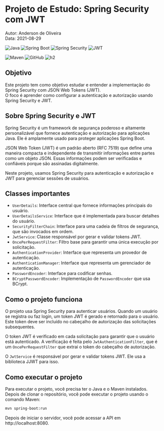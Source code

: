 # Projeto de Estudo: Spring Security com JWT

Autor: Anderson de Oliveira \
Data: 2021-08-29

![Java](https://img.shields.io/badge/java-%23ED8B00.svg?style=for-the-badge&logo=openjdk&logoColor=white)
![Spring Boot](https://img.shields.io/badge/Spring_Boot-%236DB33F.svg?style=for-the-badge&logo=spring&logoColor=white)
![Spring Security](https://img.shields.io/badge/Spring_Security-%236DB33F.svg?style=for-the-badge&logo=spring&logoColor=white)
![JWT](https://img.shields.io/badge/JWT-%23000000.svg?style=for-the-badge&logo=JSON+web+tokens&logoColor=white)

![Maven](https://img.shields.io/badge/Maven-%23C71A36.svg?style=for-the-badge&logo=apache+maven&logoColor=white)
![GitHub](https://img.shields.io/badge/GitHub-%23181717.svg?style=for-the-badge&logo=github&logoColor=white)
![h2](https://img.shields.io/badge/h2-%23FF5733.svg?style=for-the-badge&logo=h2&logoColor=white)

## Objetivo
Este projeto tem como objetivo estudar e entender a implementação do Spring Security com JSON Web Tokens (JWT). \
O foco é aprender como configurar a autenticação e autorização usando Spring Security e JWT.

## Sobre Spring Security e JWT

Spring Security é um framework de segurança poderoso e altamente personalizável que fornece autenticação e autorização para aplicações Java. Ele é amplamente usado para proteger aplicações Spring Boot.

JSON Web Token (JWT) é um padrão aberto (RFC 7519) que define uma maneira compacta e independente de transmitir informações entre partes como um objeto JSON. Essas informações podem ser verificadas e confiáveis porque são assinadas digitalmente.

Neste projeto, usamos Spring Security para autenticação e autorização e JWT para gerenciar sessões de usuários.

## Classes importantes

- `UserDetails`: Interface central que fornece informações principais do usuário.
- `UserDetailsService`: Interface que é implementada para buscar detalhes do usuário.
- `SecurityFilterChain`: Interface para uma cadeia de filtros de segurança, que são invocados em ordem.
- `JwtService`: Classe responsável por gerar e validar tokens JWT.
- `OncePerRequestFilter`: Filtro base para garantir uma única execução por solicitação.
- `AuthenticationProvider`: Interface que representa um provedor de autenticação.
- `AuthenticationManager`: Interface que representa um gerenciador de autenticação.
- `PasswordEncoder`: Interface para codificar senhas.
- `BCryptPasswordEncoder`: Implementação de `PasswordEncoder` que usa BCrypt.

## Como o projeto funciona

O projeto usa Spring Security para autenticar usuários. Quando um usuário se registra ou faz login, um token JWT é gerado e retornado para o usuário. Este token deve ser incluído no cabeçalho de autorização das solicitações subsequentes.

O token JWT é verificado em cada solicitação para garantir que o usuário está autenticado. A verificação é feita pelo `JwtAuthenticationFilter`, que é um `OncePerRequestFilter` que extrai o token do cabeçalho de autorização.

O `JwtService` é responsável por gerar e validar tokens JWT. Ele usa a biblioteca JJWT para isso.

## Como executar o projeto

Para executar o projeto, você precisa ter o Java e o Maven instalados. Depois de clonar o repositório, você pode executar o projeto usando o comando Maven:

```bash
mvn spring-boot:run
```
Depois de iniciar o servidor, você pode acessar a API em http://localhost:8080.